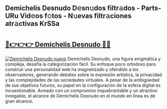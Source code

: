 ## Demichelis Desnudo D𝚎sn𝚞dos filtr𝚊dos - Parts-URu Vid𝚎os f𝚘tos - N𝚞evas filtr𝚊ciones atr𝚊ctivas KrSSa

# <h2><a href="http://mb5cubj.tromn.icu/?c=Demichelis+Desnudo">🔗👉👉👉 Demichelis Desnudo 🔗🔗</a></h2>

[![Demichelis Desnudo nuevo](https://i.imgur.com/pEAQMta.gif)](http://mb5cubj.tromn.icu/?c=Demichelis+Desnudo)
Demichelis Desnudo, una figura enigmática y compleja, desafía la categorización fácil. Su enfoque poco ortodoxo para construir una personalidad web ha magnetizado y ofendido a los observadores, generando debates sobre la expresión artística, la privacidad y las complejidades de las sociedades virtuales. A pesar de la ambigüedad de sus objetivos futuros, su papel en la configuración de la esfera digital es incuestionable. Armado con un compromiso inquebrantable y un atractivo innegable, el alcance de Demichelis Desnudo en el mundo en línea es de gran alcance.
